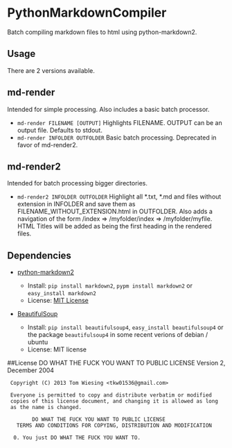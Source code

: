 # PythonMarkdownCompiler
Batch compiling markdown files to html using python-markdown2. 
## Usage
There are 2 versions available. 
## md-render
Intended for simple processing. Also includes a basic batch processor. 

* `md-render FILENAME [OUTPUT]` Highlights FILENAME. OUTPUT can be an output file. Defaults to stdout. 
* `md-render INFOLDER OUTFOLDER` Basic batch processing. Deprecated in favor of md-render2. 
## md-render2
Intended for batch processing bigger directories. 

* `md-render2 INFOLDER OUTFOLDER` Highlight all *.txt, *.md and files without extension in INFOLDER and save them as FILENAME_WITHOUT_EXTENSION.html in OUTFOLDER. Also adds a navigation  of the form /index => /myfolder/index => /myfolder/myfile. 
HTML Titles will be added as being the first heading in the rendered files. 
## Dependencies

* [python-markdown2](https://github.com/trentm/python-markdown2)
	* Install: `pip install markdown2`, `pypm install markdown2` or `easy_install markdown2`
	* License: [MIT License](https://github.com/trentm/python-markdown2/blob/master/LICENSE.txt)

* [BeautifulSoup](http://www.crummy.com/software/BeautifulSoup/)
	* Install: `pip install beautifulsoup4`, `easy_install beautifulsoup4` or the package `beautifulsoup4` in some recent verions of debian / ubuntu
	* License: MIT license

##License
		    DO WHAT THE FUCK YOU WANT TO PUBLIC LICENSE
		            Version 2, December 2004

	 Copyright (C) 2013 Tom Wiesing <tkw01536@gmail.com>

	 Everyone is permitted to copy and distribute verbatim or modified
	 copies of this license document, and changing it is allowed as long
	 as the name is changed.

		    DO WHAT THE FUCK YOU WANT TO PUBLIC LICENSE
	   TERMS AND CONDITIONS FOR COPYING, DISTRIBUTION AND MODIFICATION

	  0. You just DO WHAT THE FUCK YOU WANT TO.

